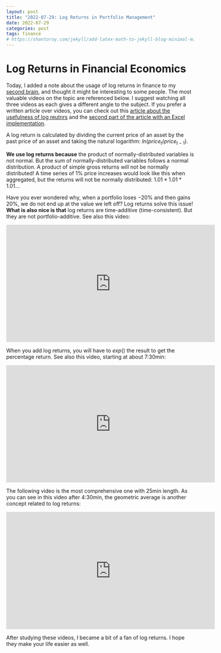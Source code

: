 ```yaml
---
layout: post
title: "2022-07-29: Log Returns in Portfolio Management"
date: 2022-07-29
categories: post
tags: finance
# https://shantoroy.com/jekyll/add-latex-math-to-jekyll-blog-minimal-mistakes/
---
```

<script type="text/javascript" async
    src="https://cdnjs.cloudflare.com/ajax/libs/mathjax/2.7.6/MathJax.js?config=TeX-MML-AM_CHTML">
</script>

<script type="text/x-mathjax-config">
    MathJax.Hub.Config({
        extensions: ["tex2jax.js"],
        jax: ["input/TeX", "output/HTML-CSS"],
        tex2jax: {
        inlineMath: [ ['$','$'], ["\\(","\\)"] ],
        displayMath: [ ['$$','$$'], ["\\[","\\]"] ],
        processEscapes: true
        },
        "HTML-CSS": { availableFonts: ["TeX"] }
    });
</script>

# Log Returns in Financial Economics

Today, I added a note about the usage of log returns in finance to my [second brain](/secondbrain), and thought it might be interesting to some people. The most valuable videos on the topic are referenced below. I suggest watching all three videos as each gives a different angle to the subject. If you prefer a written article over videos, you can check out this [article about the usefulness of log reutnrs](https://investmentcache.com/magic-of-log-returns-concept-part-1/) and the [second part of the article with an Excel implementation](https://investmentcache.com/magic-of-log-returns-practical-part-2/).

A log return is calculated by dividing the current price of an asset by the past price of an asset and taking the natural logarithm: $ln(price_{t}/price_{t-1})$.

**We use log returns because** the product of normally-distributed variables is not normal. But the sum of normally-distributed variables follows a normal distribution. A product of simple gross returns will not be normally distributed! A time series of $1\%$ price increases would look like this when aggregated, but the returns will not be normally distributed: $1.01 * 1.01 * 1.01 ...$

Have you ever wondered why, when a portfolio loses $-20\%$ and then gains $20\%$, we do not end up at the value we left off? Log returns solve this issue! **What is also nice is that** log returns are time-additive (time-consistent). But they are not portfolio-additive. See also this video:

<iframe width="560" height="315" src="https://www.youtube-nocookie.com/embed/PtoUlt3V0CI" title="YouTube video player" frameborder="0" allow="accelerometer; autoplay; clipboard-write; encrypted-media; gyroscope; picture-in-picture" allowfullscreen></iframe>

When you add log returns, you will have to $exp()$ the result to get the percentage return. See also this video, starting at about 7:30min:

<iframe width="560" height="315" src="https://www.youtube-nocookie.com/embed/47h5VsGahfc?start=448" title="YouTube video player" frameborder="0" allow="accelerometer; autoplay; clipboard-write; encrypted-media; gyroscope; picture-in-picture" allowfullscreen></iframe>

The following video is the most comprehensive one with 25min length. As you can see in this video after 4:30min, the geometric average is another concept related to log returns:

<iframe width="560" height="315" src="https://www.youtube-nocookie.com/embed/sR5foYbymaE" title="YouTube video player" frameborder="0" allow="accelerometer; autoplay; clipboard-write; encrypted-media; gyroscope; picture-in-picture" allowfullscreen></iframe>

After studying these videos, I became a bit of a fan of log returns. I hope they make your life easier as well.